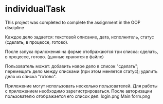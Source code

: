 # individualTask
This project was completed to complete the assignment in the OOP discipline

Каждое дело задается:
текстовой описание, дата, исполнитель, статус (сделать, в процессе, готово).

После запука приложения на форме отображаются три списка: 
сделать,
в процессе,
готово.
(данные хранятся в файле)

Пользователь может:
добавить новое дело в список "сделать";
перемещать дело между списками (при этом меняется статус);
удалить дело из списка "готово".

Приложение могут использовать несколько пользователей. Для работы с приложением необходимо зарегистрироваться. После авторизации пользователю отображается его список дел.
login.png
Main form.png
